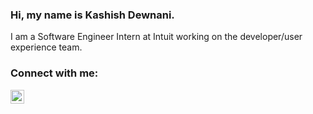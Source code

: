 ### Hi, my name is Kashish Dewnani.

I am a Software Engineer Intern at Intuit working on the developer/user experience team.

### Connect with me:

[<img align="left" alt="Kashish Dewnani | LinkedIn" width="22px" src="https://cdn.jsdelivr.net/npm/simple-icons@v3/icons/linkedin.svg" />][linkedin]

<br />
<br />

[linkedin]: https://www.linkedin.com/in/kashish-dewnani-340a71177/

